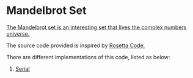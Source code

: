 # Mandelbrot Set

[The Mandelbrot set is an interesting set that lives the complex numbers universe.](https://en.wikipedia.org/wiki/Mandelbrot_set)

The source code provided is inspired by [Rosetta Code.](https://rosettacode.org/wiki/Mandelbrot_set)

There are different implementations of this code, listed as below:

1. [Serial](./01-serial)


